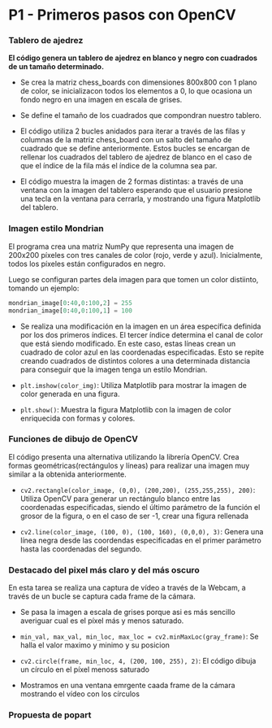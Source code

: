 # P1 - Primeros pasos con OpenCV

### Tablero de ajedrez

**El código genera un tablero de ajedrez en blanco y negro con cuadrados de un tamaño determinado.**

- Se crea la matriz chess_boards con dimensiones 800x800 con 1 plano de color, se inicializacon todos los elementos a 0, lo que ocasiona un fondo negro en una imagen en escala de grises.

- Se define el tamaño de los cuadrados que compondran nuestro tablero.

- El código utiliza 2 bucles anidados para iterar a través de las filas y columnas de la matriz chess_board con un salto del tamaño de cuadrado que se define anteriormente. Estos bucles se encargan de rellenar los cuadrados del tablero de ajedrez de blanco en el caso de que el índice de la fila más el índice de la columna sea par.

- El código muestra la imagen de 2 formas distintas: a través de una ventana con la imagen del tablero esperando que el usuario presione una tecla en la ventana para cerrarla, y mostrando una figura Matplotlib del tablero.

### Imagen estilo Mondrian


El programa crea una matriz NumPy que representa una imagen de 200x200 píxeles con tres canales de color (rojo, verde y azul). Inicialmente, todos los píxeles están configurados en negro.

Luego se configuran partes dela imagen para que tomen un color distiinto, tomando un ejemplo:
```py
mondrian_image[0:40,0:100,2] = 255
mondrian_image[0:40,0:100,1] = 100
```
- Se realiza una modificación en la imagen en un área específica definida por los dos primeros índices. El tercer índice determina el canal de color que está siendo modificado. En este caso, estas líneas crean un cuadrado de color azul en las coordenadas especificadas. Esto se repite creando cuadrados de distintos colores a una determinada distancia para conseguir que la imagen tenga un estilo Mondrian.

- `plt.imshow(color_img)`: Utiliza Matplotlib para mostrar la imagen de color generada en una figura.

- `plt.show()`: Muestra la figura Matplotlib con la imagen de color enriquecida con formas y colores.



### Funciones de dibujo de OpenCV
El código presenta una alternativa utilizando la librería OpenCV. Crea formas geométricas(rectángulos y líneas) para realizar una imagen muy similar a la obtenida anteriormente.

- `cv2.rectangle(color_image, (0,0), (200,200), (255,255,255), 200)`: Utiliza OpenCV para generar un rectángulo blanco entre las coordenadas especificadas, siendo el último parámetro de la función el grosor de la figura, o en el caso de ser -1, crear una figura rellenada

- `cv2.line(color_image, (100, 0), (100, 160), (0,0,0), 3)`: Genera una línea negra desde las coordendas especificadas en el primer parámetro hasta las coordenadas del segundo.
  

### Destacado del pixel más claro y del más oscuro

En esta tarea se realiza una captura de vídeo a través de la Webcam, a través de un bucle se captura cada frame de la cámara.

- Se pasa la imagen a escala de grises porque asi es más sencillo averiguar cual es el píxel más y menos saturado.

- `min_val, max_val, min_loc, max_loc = cv2.minMaxLoc(gray_frame)`: Se halla el valor maximo y minimo y su posicion
- `cv2.circle(frame, min_loc, 4, (200, 100, 255), 2)`: El código dibuja un círculo en el píxel menoss saturado
  
- Mostramos en una ventana emrgente caada frame de la cámara mostrando el vídeo con los círculos

### Propuesta de popart


